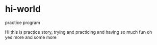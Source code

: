 # hi-world
practice program

Hi
this is practice story, trying and practicing and having so much fun oh yes
more
and some more
